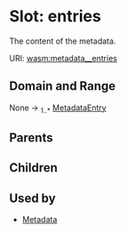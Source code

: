
# Slot: entries


The content of the metadata.

URI: [wasm:metadata__entries](https://w3id.org/itk/wasmmetadata__entries)


## Domain and Range

None &#8594;  <sub>1..\*</sub> [MetadataEntry](MetadataEntry.md)

## Parents


## Children


## Used by

 * [Metadata](Metadata.md)
